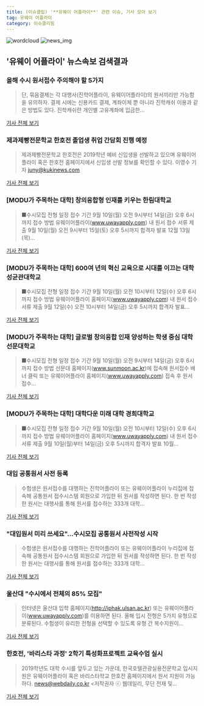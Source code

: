 ```yaml
---
title: (이슈클립) '**유웨이 어플라이**' 관련 이슈, 기사 모아 보기
tag: 유웨이 어플라이
category: 이슈클리핑
---
```

![wordcloud](https://s3.ap-northeast-2.amazonaws.com/lyrics101-wordcloud/2018-09-03-1535979227.png)
![news_img](https://user-images.githubusercontent.com/42597476/44507050-1206f400-a6e4-11e8-8d98-7ffbfebb353f.png)
## **'**유웨이 어플라이**'** 뉴스속보 검색결과
### 올해 수시 원서접수 주의해야 할 5가지

>단, 묶음결제는 각 대행사(진학어플라이, 유웨이어플라이)의 원서끼리만 가능함을 유의하자. 결제 시에는 신용카드 결제, 계좌이체 뿐 아니라 진학캐쉬 이용과 같은 방법도 있다. 진학캐쉬란 개인별 고유계좌에 입금한...

<a href="http://www.chungnamilbo.com/news/articleView.html?idxno=462829" target="_blank">기사 전체 보기</a>

### 제과제빵전문학교 한호전 졸업생 취업 간담회 진행 예정

>제과제빵전문학교 한호전은 2019학년 예비 신입생을 선발하고 있으며 유웨이어플라이 혹은 한호전 홈페이지에서 신입생 선발 정보를 확인할 수 있다. 이영수 기자 juny@kukinews.com

<a href="http://www.kukinews.com/news/article.html?no=582115" target="_blank">기사 전체 보기</a>

### [MODU가 주목하는 대학] 창의융합형 인재를 키우는 한림대학교

>■수시모집 전형 일정 접수 기간 9월 10일(월) 오전 9시부터 14일(금) 오후 6시까지 접수 방법 유웨이어플라이(www.uwayapply.com) 내 원서 접수 서류 제출 9월 10일(월) 오전 9시부터 15일(토) 오후 5시까지 합격자 발표 12월 13일(목)...

<a href="http://www.hani.co.kr/arti/society/schooling/860415.html" target="_blank">기사 전체 보기</a>

### [MODU가 주목하는 대학] 600여 년의 혁신 교육으로 시대를 이끄는 대학 성균관대학교

>■수시모집 전형 일정 접수 기간 9월 10일(월) 오전 10시부터 12일(수) 오후 6시까지 접수 방법 유웨이어플라이 홈페이지(www.uwayapply.com) 내 원서 접수 서류 제출 9월 12일(수) 오전 10시부터 14일(금) 오후 5시까지 합격자 발표...

<a href="http://www.hani.co.kr/arti/society/schooling/860411.html" target="_blank">기사 전체 보기</a>

### [MODU가 주목하는 대학] 글로벌 창의융합 인재 양성하는 학생 중심 대학 선문대학교

>■수시모집 전형 일정 접수 기간 9월 10일(월) 오전 9시부터 14일(금) 오후 6시까지 접수 방법 선문대 홈페이지(www.sunmoon.ac.kr)에 접속해 원서접수 배너 클릭 또는 유웨이어플라이 홈페이지(www.uwayapply.com) 접속 후 원서 접수...

<a href="http://www.hani.co.kr/arti/society/schooling/860409.html" target="_blank">기사 전체 보기</a>

### [MODU가 주목하는 대학] 대학다운 미래 대학 경희대학교

>■수시모집 전형 일정 접수 기간 9월 10일(월) 오전 10시부터 12일(수) 오후 6시까지 접수 방법 유웨이어플라이 홈페이지(www.uwayapply.com) 내 원서 접수 서류 제출 9월 10일(월)부터 14일(금) 오후 5시까지 합격자 발표 10월...

<a href="http://www.hani.co.kr/arti/society/schooling/860392.html" target="_blank">기사 전체 보기</a>

### 대입 공통원서 사전 등록

>수험생은 원서접수를 대행하는 진학어플라이 또는 유웨이어플라이 누리집에 접속해 공통원서 접수시스템 회원으로 가입한 뒤 원서를 작성하면 된다. 한 번 작성한 원서는 대행사를 통해 원서를 접수하는 333개 대학...

<a href="http://www.kwnews.co.kr/view.asp?aid=218083000070&s=501" target="_blank">기사 전체 보기</a>

### "대입원서 미리 쓰세요"…수시모집 공통원서 사전작성 시작

>수험생은 원서접수를 대행하는 진학어플라이 또는 유웨이어플라이 누리집에 접속해 공통원서 접수시스템 회원으로 가입한 뒤 원서를 작성하면 된다. 한 번 작성한 원서는 대행사를 통해 원서를 접수하는 333개 대학...

<a href="http://app.yonhapnews.co.kr/YNA/Basic/SNS/r.aspx?c=AKR20180830062800004&did=1195m" target="_blank">기사 전체 보기</a>

### 울산대 "수시에서 전체의 85% 모집"

>인터넷은 울산대 입학 홈페이지(http://iphak.ulsan.ac.kr) 또는 유웨이어플라이(www.uwayapply.com)를 이용하면 된다. 올해 입시 전형은 5가지 유형으로 분류된다. 수험생이 유리한 전형을 선택할 수 있도록 유형 간 복수지원이...

<a href="http://www.dhnews.co.kr/news/articleView.html?idxno=85086" target="_blank">기사 전체 보기</a>

### 한호전, '바리스타 과정' 2학기 특성화프로젝트 교육수업 실시

>2019학년도 대학 수시를 앞두고 있는 가운데, 한국호텔관광실용전문학교 입시지원은 유웨이어플라이 혹은 바리스타학교 한호전 홈페이지에서 원서 지원이 가능하다. news@webdaily.co.kr <저작권자 ⓒ 웹데일리, 무단 전재 및...

<a href="http://www.webdaily.co.kr/view.php?ud=20180828115134743939302b8b8d_7" target="_blank">기사 전체 보기</a>



